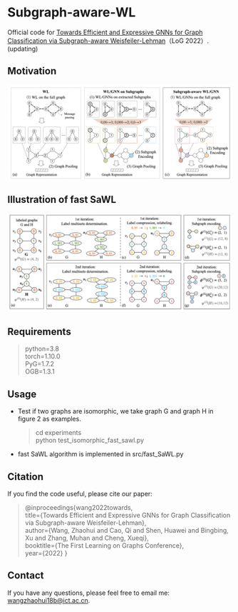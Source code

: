 # Subgraph-aware-WL
Official code for [Towards Efficient and Expressive GNNs for Graph Classification via Subgraph-aware Weisfeiler-Lehman](https://openreview.net/pdf?id=ha9hPpthvQ)（LoG 2022）. (updating)


## Motivation
![](figures/motivation.png)

## Illustration of fast SaWL
![](figures/fast%20SaWL.png)

## Requirements
> python=3.8  
> torch=1.10.0  
> PyG=1.7.2  
> OGB=1.3.1

## Usage

+ Test if two graphs are isomorphic, we take graph G and graph H in figure 2 as examples.
  > cd experiments  
  > python test_isomorphic_fast_sawl.py

+ fast SaWL algorithm is implemented in src/fast_SaWL.py


## Citation
If you find the code useful, please cite our paper:

> @inproceedings{wang2022towards,  
> title={Towards Efficient and Expressive GNNs for Graph Classification via Subgraph-aware Weisfeiler-Lehman},  
> author={Wang, Zhaohui and Cao, Qi and Shen, Huawei and Bingbing, Xu and Zhang, Muhan and Cheng, Xueqi},  
> booktitle={The First Learning on Graphs Conference},  
> year={2022}
}


## Contact
If you have any questions, please feel free to email me:  wangzhaohui18b@ict.ac.cn. 
